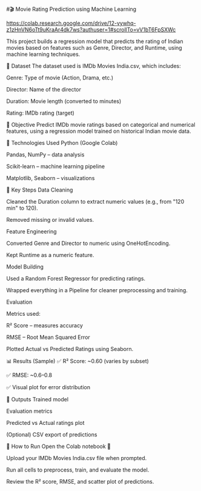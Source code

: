 #🎬 Movie Rating Prediction using Machine Learning

https://colab.research.google.com/drive/12-vywhq-z1zHnVN6oTt9uKraAr4dk7ws?authuser=1#scrollTo=vV1bT6FpSXWc

This project builds a regression model that predicts the rating of Indian movies based on features such as Genre, Director, and Runtime, using machine learning techniques.

📂 Dataset
The dataset used is IMDb Movies India.csv, which includes:

Genre: Type of movie (Action, Drama, etc.)

Director: Name of the director

Duration: Movie length (converted to minutes)

Rating: IMDb rating (target)

🧠 Objective
Predict IMDb movie ratings based on categorical and numerical features, using a regression model trained on historical Indian movie data.

🔧 Technologies Used
Python (Google Colab)

Pandas, NumPy – data analysis

Scikit-learn – machine learning pipeline

Matplotlib, Seaborn – visualizations

🚀 Key Steps
Data Cleaning

Cleaned the Duration column to extract numeric values (e.g., from "120 min" to 120).

Removed missing or invalid values.

Feature Engineering

Converted Genre and Director to numeric using OneHotEncoding.

Kept Runtime as a numeric feature.

Model Building

Used a Random Forest Regressor for predicting ratings.

Wrapped everything in a Pipeline for cleaner preprocessing and training.

Evaluation

Metrics used:

R² Score – measures accuracy

RMSE – Root Mean Squared Error

Plotted Actual vs Predicted Ratings using Seaborn.

📊 Results (Sample)
✅ R² Score: ~0.60 (varies by subset)

✅ RMSE: ~0.6–0.8

✅ Visual plot for error distribution

📁 Outputs
Trained model

Evaluation metrics

Predicted vs Actual ratings plot

(Optional) CSV export of predictions

📌 How to Run
Open the Colab notebook 🔗

Upload your IMDb Movies India.csv file when prompted.

Run all cells to preprocess, train, and evaluate the model.

Review the R² score, RMSE, and scatter plot of predictions.

